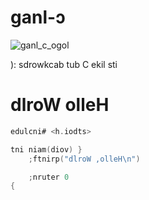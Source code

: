 # ganl-ↄ
![ganl_c_ogol](https://github.com/user-attachments/assets/d193ca2f-9362-4834-83b4-e1033d0f2fc5)

): sdrowkcab tub C ekil sti

# dlroW olleH
```c
edulcni# <h.iodts>

tni niam(diov) }
    ;ftnirp("dlroW ,olleH\n")

    ;nruter 0
{
```
